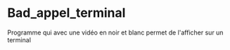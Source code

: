 # Bad_appel_terminal


Programme qui avec une vidéo en noir et blanc permet de l'afficher sur un terminal 
